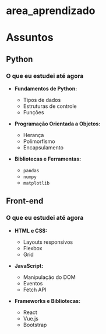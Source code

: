 # area_aprendizado
# Assuntos

## Python

### O que eu estudei até agora

- **Fundamentos de Python:**
  - Tipos de dados
  - Estruturas de controle
  - Funções

- **Programação Orientada a Objetos:**
  - Herança
  - Polimorfismo
  - Encapsulamento

- **Bibliotecas e Ferramentas:**
  - `pandas`
  - `numpy`
  - `matplotlib`

## Front-end

### O que eu estudei até agora

- **HTML e CSS:**
  - Layouts responsivos
  - Flexbox
  - Grid

- **JavaScript:**
  - Manipulação do DOM
  - Eventos
  - Fetch API

- **Frameworks e Bibliotecas:**
  - React
  - Vue.js
  - Bootstrap

